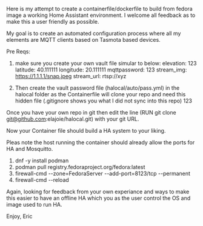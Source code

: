 Here is my attempt to create a containerfile/dockerfile to build from fedora image a working Home Assistant environment.  I welcome all feedback as to make this a user friendly as possible.

My goal is to create an automated configuration process where all my elements are MQTT clients based on Tasmota based devices.

Pre Reqs:
1. make sure you create your own vault file simular to below:
        elevation: 123
        latitude: 40.111111
        longitude: 20.111111
        mqttpassword: 123
        stream_img: https://1.1.1.1/snap.jpeg
        stream_url: rtsp://xyz

2. Then create the vault password file (halocal/auto/pass.yml) in the halocal folder as the Containerfile will clone your repo and need this hidden file (.gitignore shows you what I did not sync into this repo)
        123

Once you have your own repo in git then edit the line (RUN git clone git@github.com:elajoie/halocal.git) with your git URL.

Now your Container file should build a HA system to your liking.

Pleas note the host running the container should already allow the ports for HA and Mosquitto.
1. dnf -y install podman
2. podman pull registry.fedoraproject.org/fedora:latest
3. firewall-cmd --zone=FedoraServer --add-port=8123/tcp --permanent
4. firewall-cmd --reload

Again, looking for feedback from your own experiance and ways to make this easier to have an offline HA which you as the user control the OS and image used to run HA.

Enjoy,
Eric
